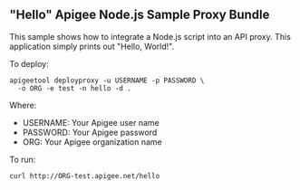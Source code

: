 ## "Hello" Apigee Node.js Sample Proxy Bundle

This sample shows how to integrate a Node.js script into an API proxy. This application simply prints out "Hello, World!".

To deploy:

    apigeetool deployproxy -u USERNAME -p PASSWORD \
      -o ORG -e test -n hello -d .
      
Where:

* USERNAME: Your Apigee user name
* PASSWORD: Your Apigee password
* ORG: Your Apigee organization name

To run:

    curl http://ORG-test.apigee.net/hello

